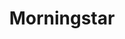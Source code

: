 ---
facebook: https://facebook.com/MorningstarInc
instagram: https://instagram.com/morningstarinc
linkedin: https://linkedin.com/company/morningstar
logohandle: morningstar
sort: morningstar
title: Morningstar
twitter: https://x.com/MorningstarInc
website: https://www.morningstar.com/
youtube: https://youtube.com/user/morningstar
---